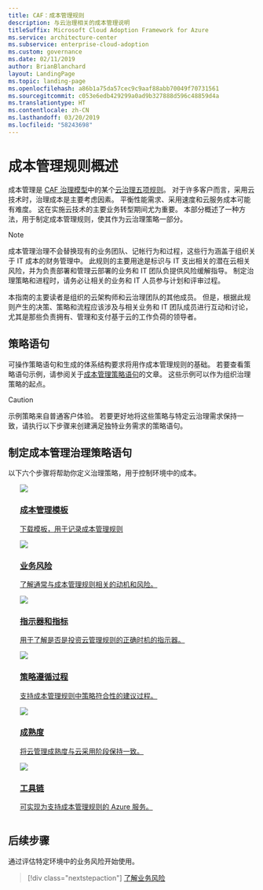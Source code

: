 ```yaml
---
title: CAF：成本管理规则
description: 与云治理相关的成本管理说明
titleSuffix: Microsoft Cloud Adoption Framework for Azure
ms.service: architecture-center
ms.subservice: enterprise-cloud-adoption
ms.custom: governance
ms.date: 02/11/2019
author: BrianBlanchard
layout: LandingPage
ms.topic: landing-page
ms.openlocfilehash: a86b1a75da57cec9c9aaf88abb70049f70731561
ms.sourcegitcommit: c053e6edb429299a0ad9b327888d596c48859d4a
ms.translationtype: HT
ms.contentlocale: zh-CN
ms.lasthandoff: 03/20/2019
ms.locfileid: "58243698"
---
```

# <a name="cost-management-discipline-overview"></a>成本管理规则概述

成本管理是 [CAF 治理模型](../overview.md)中的某个[云治理五项规则](../governance-disciplines.md)。 对于许多客户而言，采用云技术时，治理成本是主要考虑因素。 平衡性能需求、采用速度和云服务成本可能有难度。 这在实施云技术的主要业务转型期间尤为重要。 本部分概述了一种方法，用于制定成本管理规则，使其作为云治理策略一部分。  

> [!NOTE]
> 成本管理治理不会替换现有的业务团队、记帐行为和过程，这些行为涵盖于组织关于 IT 成本的财务管理中。 此规则的主要用途是标识与 IT 支出相关的潜在云相关风险，并为负责部署和管理云部署的业务和 IT 团队负提供风险缓解指导。 制定治理策略和进程时，请务必让相关的业务和 IT 人员参与计划和评审过程。

本指南的主要读者是组织的云架构师和云治理团队的其他成员。 但是，根据此规则产生的决策、策略和流程应该涉及与相关业务和 IT 团队成员进行互动和讨论，尤其是那些负责拥有、管理和支付基于云的工作负荷的领导者。

## <a name="policy-statements"></a>策略语句

可操作策略语句和生成的体系结构要求将用作成本管理规则的基础。 若要查看策略语句示例，请参阅关于[成本管理策略语句](./policy-statements.md)的文章。 这些示例可以作为组织治理策略的起点。

> [!CAUTION]
> 示例策略来自普通客户体验。 若要更好地将这些策略与特定云治理需求保持一致，请执行以下步骤来创建满足独特业务需求的策略语句。

## <a name="developing-cost-management-governance-policy-statements"></a>制定成本管理治理策略语句

以下六个步骤将帮助你定义治理策略，用于控制环境中的成本。

<!-- markdownlint-disable MD033 -->

<ul  class="panelContent cardsE">
<li style="display: flex; flex-direction: column;">
    <a href="./template.md">
        <div class="cardSize">
            <div class="cardPadding" >
                <div class="card" >
                    <div class="cardImageOuter">
                        <div class="cardImage">
                            <img src="../../_images/governance/process-template.png" class="x-hidden-focus"/>
                        </div>
                    </div>
                    <div class="cardText" style="padding-left:0px;">
                        <h3>成本管理模板</h3>
                        <p class="x-hidden-focus">下载模板，用于记录成本管理规则</p>
                    </div>
                </div>
            </div>
        </div>
    </a>
</li><li style="display: flex; flex-direction: column;">
    <a href="./business-risks.md">
        <div class="cardSize">
            <div class="cardPadding" >
                <div class="card" >
                    <div class="cardImageOuter">
                        <div class="cardImage">
                            <img src="../../_images/governance/process-risks.png" class="x-hidden-focus"/>
                        </div>
                    </div>
                    <div class="cardText" style="padding-left:0px;">
                        <h3>业务风险</h3>
                        <p class="x-hidden-focus">了解通常与成本管理规则相关的动机和风险。</p>
                    </div>
                </div>
            </div>
        </div>
    </a>
</li>
<li style="display: flex; flex-direction: column;">
    <a href="./metrics-tolerance.md">
        <div class="cardSize">
            <div class="cardPadding" >
                <div class="card" >
                    <div class="cardImageOuter">
                        <div class="cardImage">
                            <img src="../../_images/governance/process-metrics.png" class="x-hidden-focus"/>
                        </div>
                    </div>
                    <div class="cardText" style="padding-left:0px;">
                        <h3>指示器和指标</h3>
                        <p class="x-hidden-focus">用于了解是否是投资云管理规则的正确时机的指示器。</p>
                    </div>
                </div>
            </div>
        </div>
    </a>
</li>
<li style="display: flex; flex-direction: column;">
    <a href="./compliance-processes.md">
        <div class="cardSize">
            <div class="cardPadding" >
                <div class="card" >
                    <div class="cardImageOuter">
                        <div class="cardImage">
                            <img src="../../_images/governance/process-enforce.png" class="x-hidden-focus"/>
                        </div>
                    </div>
                    <div class="cardText" style="padding-left:0px;">
                        <h3>策略遵循过程</h3>
                        <p class="x-hidden-focus">支持成本管理规则中策略符合性的建议过程。</p>
                    </div>
                </div>
            </div>
        </div>
    </a>
</li>
<li style="display: flex; flex-direction: column;">
    <a href="./discipline-improvement.md">
        <div class="cardSize">
            <div class="cardPadding" >
                <div class="card" >
                    <div class="cardImageOuter">
                        <div class="cardImage">
                            <img src="../../_images/governance/process-maturity.png" class="x-hidden-focus"/>
                        </div>
                    </div>
                    <div class="cardText" style="padding-left:0px;">
                        <h3>成熟度</h3>
                        <p class="x-hidden-focus">将云管理成熟度与云采用阶段保持一致。</p>
                    </div>
                </div>
            </div>
        </div>
    </a>
</li>
<li style="display: flex; flex-direction: column;">
    <a href="./toolchain.md">
        <div class="cardSize">
            <div class="cardPadding" >
                <div class="card" >
                    <div class="cardImageOuter">
                        <div class="cardImage">
                            <img src="../../_images/governance/process-toolchain.png" class="x-hidden-focus"/>
                        </div>
                    </div>
                    <div class="cardText" style="padding-left:0px;">
                        <h3>工具链</h3>
                        <p class="x-hidden-focus">可实现为支持成本管理规则的 Azure 服务。</p>
                    </div>
                </div>
            </div>
        </div>
    </a>
</li>
</ul>

## <a name="next-steps"></a>后续步骤

通过评估特定环境中的业务风险开始使用。

> [!div class="nextstepaction"]
> [了解业务风险](./business-risks.md)

<!-- markdownlint-enable MD033 -->
